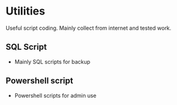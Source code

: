 # Utilities #

Useful script coding.
Mainly collect from internet and tested work.

## SQL Script ##
- Mainly SQL scripts for backup 

## Powershell script ##
- Powershell scripts for admin use
